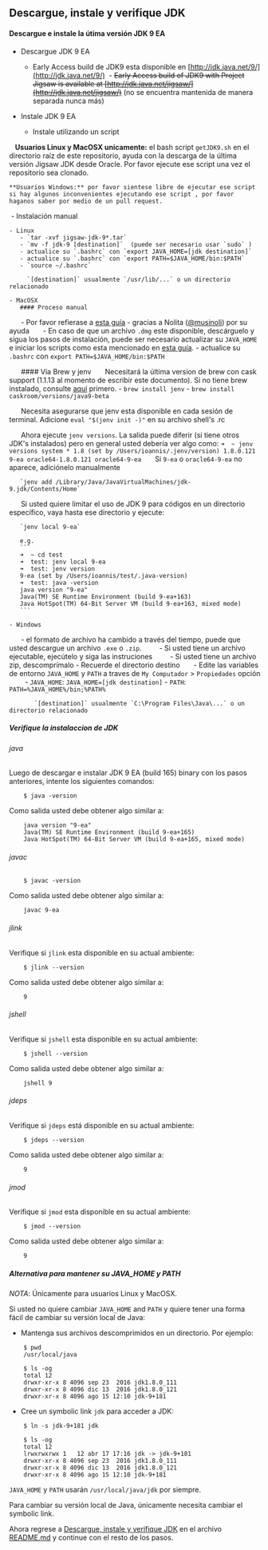 ## Descargue, instale y verifique JDK

#### Descargue e instale la útima versión JDK 9 EA

- Descargue JDK 9 EA
  
  - Early Access build de JDK9 esta disponible en [http://jdk.java.net/9/](http://jdk.java.net/9/)
  - ~~Early Access build of JDK9 with Project Jigsaw is available at [http://jdk.java.net/jigsaw/](http://jdk.java.net/jigsaw/)~~ (no se encuentra mantenida de manera separada nunca más)

- Instale JDK 9 EA
  
  - Instale utilizando un script

    **Usuarios Linux y MacOSX unicamente:** el bash script ```getJDK9.sh``` en el directorio raíz de este repositorio, ayuda con la descarga de la última versión Jigsaw JDK desde Oracle. Por favor ejecute ese script una vez el repositorio sea clonado. 

    **Usuarios Windows:** por favor sientese libre de ejecutar ese script si hay algunos inconvenientes ejecutando ese script , por favor haganos saber por medio de un pull request.

  - Instalación manual

    - Linux
       - `tar -xvf jigsaw-jdk-9*.tar`
       - `mv -f jdk-9 [destination]`  (puede ser necesario usar `sudo` )
       - actualice su `.bashrc` con `export JAVA_HOME=[jdk destination]`
       - actualice su `.bashrc` con `export PATH=$JAVA_HOME/bin:$PATH`
       - `source ~/.bashrc` 
    
         `[destination]` usualmente `/usr/lib/...` o un directorio relacionado
    
    - MacOSX 
       #### Proceso manual
       - Por favor refierase a [esta guía]( https://github.com/musinoli/guides/blob/master/setup_jigsaw.md) - gracias a Nolita ([@musinoli](https://github.com/musinoli)) por su ayuda
       - En caso de que un archivo `.dmg` este disponible, descárguelo y sigua los pasos de instalación, puede ser necesario actualizar su `JAVA_HOME` e iniciar los scripts como esta mencionado en [esta guía]( https://github.com/musinoli/guides/blob/master/setup_jigsaw.md).
       - actualice su `.bashrc` con `export PATH=$JAVA_HOME/bin:$PATH`

       #### Vía Brew y jenv
       Necesitará la última version de brew con cask support (1.1.13 al momento de escribir este documento). Si no tiene brew instalado, consulte [aquí](https://brew.sh/) primero.
       - `brew install jenv`
       - `brew install caskroom/versions/java9-beta`

       Necesita asegurarse que jenv esta disponible en cada sesión de terminal. Adicione `eval "$(jenv init -)"` en su archivo shell's .rc 

       Ahora ejecute `jenv versions`. La salida puede diferir (si tiene otros JDK's instalados) pero en general usted debería ver algo como:
       ```
       ➜  ~ jenv versions
         system
       * 1.8 (set by /Users/ioannis/.jenv/version)
         1.8.0.121
         9-ea
         oracle64-1.8.0.121
         oracle64-9-ea
       ```
       Si `9-ea` o `oracle64-9-ea` no aparece, adiciónelo manualmente

       `jenv add /Library/Java/JavaVirtualMachines/jdk-9.jdk/Contents/Home`

       Si usted quiere limitar el uso de JDK 9 para códigos en un directorio específico, vaya hasta ese directorio y ejecute:

       `jenv local 9-ea`

       e.g.
       ```
       ➜  ~ cd test
       ➜  test: jenv local 9-ea
       ➜  test: jenv version
       9-ea (set by /Users/ioannis/test/.java-version)
       ➜  test: java -version
       java version "9-ea"
       Java(TM) SE Runtime Environment (build 9-ea+163)
       Java HotSpot(TM) 64-Bit Server VM (build 9-ea+163, mixed mode)
       ```
        
    - Windows
       - el formato de archivo ha cambido a través del tiempo, puede que usted descargue un archivo `.exe` o `.zip`.
         - Si usted tiene un archivo ejecutable, ejecútelo y siga las instruciones
         - Si usted tiene un archivo zip, descomprímalo
       - Recuerde el directorio destino 
       - Edite las variables de entorno `JAVA_HOME` y `PATH` a traves de `My Computador` > `Propiedades` opción
         - `JAVA_HOME`: `JAVA_HOME=[jdk destination]`
         - `PATH`: `PATH=%JAVA_HOME%/bin;%PATH%`
         
           `[destination]` usualmente `C:\Program Files\Java\...` o un directorio relacionado  

##### Verifique la instalaccion de JDK

###### java

Luego de descargar e instalar JDK 9 EA (build 165) binary con los pasos anteriores, intente los siguientes comandos:

```
    $ java -version
```

Como salida usted debe obtener algo similar a:

```
    java version "9-ea"
    Java(TM) SE Runtime Environment (build 9-ea+165)
    Java HotSpot(TM) 64-Bit Server VM (build 9-ea+165, mixed mode)
```

###### javac

```
    $ javac -version
```

Como salida usted debe obtener algo similar a:

```
    javac 9-ea
```

###### jlink

Verifique si `jlink` esta disponible en su actual ambiente:

```
    $ jlink --version
```

Como salida usted debe obtener algo similar a:

```
    9
```

###### jshell

Verifique si `jshell` esta disponible en su actual ambiente:

```
    $ jshell --version
```

Como salida usted debe obtener algo similar a:

```
    jshell 9
```

###### jdeps

Verifique si `jdeps` está disponible en su actual ambiente:

```
    $ jdeps --version
```

Como salida usted debe obtener algo similar a:

```
    9
```

###### jmod

Verifique si `jmod` esta disponible en su actual ambiente:

```
    $ jmod --version
```

Como salida usted debe obtener algo similar a:

```
    9
```


##### Alternativa para mantener su JAVA\_HOME y PATH

*NOTA*: Únicamente para usuarios Linux y MacOSX. 

Si usted no quiere cambiar ```JAVA_HOME``` and ```PATH``` y quiere tener una forma fácil de cambiar su versión local de Java:

- Mantenga sus archivos descomprimidos en un directorio. Por ejemplo:

```
    $ pwd
    /usr/local/java
    
    $ ls -og
    total 12
    drwxr-xr-x 8 4096 sep 23  2016 jdk1.8.0_111
    drwxr-xr-x 8 4096 dic 13  2016 jdk1.8.0_121
    drwxr-xr-x 8 4096 ago 15 12:10 jdk-9+181 
```

- Cree un symbolic link ```jdk``` para acceder a JDK: 

```
    $ ln -s jdk-9+181 jdk 

    $ ls -og
    total 12
    lrwxrwxrwx 1   12 abr 17 17:16 jdk -> jdk-9+181
    drwxr-xr-x 8 4096 sep 23  2016 jdk1.8.0_111
    drwxr-xr-x 8 4096 dic 13  2016 jdk1.8.0_121
    drwxr-xr-x 8 4096 ago 15 12:10 jdk-9+181 
```

```JAVA_HOME``` y ```PATH``` usarán ```/usr/local/java/jdk``` por siempre.

Para cambiar su versión local de Java, únicamente necesita cambiar el symbolic link.

Ahora regrese a [Descargue, instale y verifique JDK](./README.md#setup-all-platforms) en el archivo [README.md](./README.md) y continue con el resto de los pasos.
